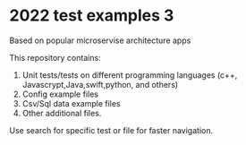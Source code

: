 # 2022 test examples 3

Based on popular microservise architecture apps

This repository contains: 
1. Unit tests/tests on different programming languages (c++, Javascrypt,Java,swift,python, and others)
1. Config example files
1. Csv/Sql data example files
1. Other additional files.

Use search for specific test or file for faster navigation.
